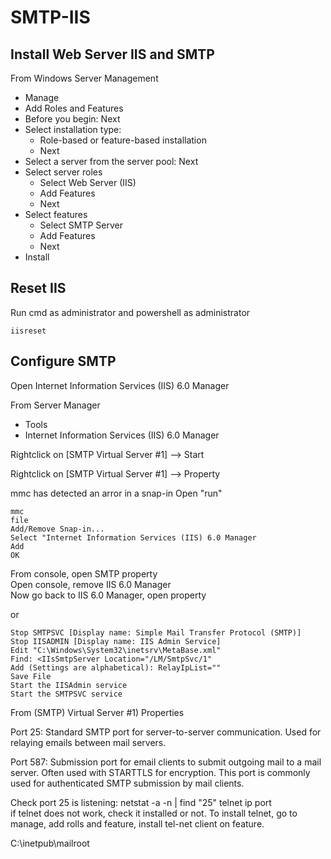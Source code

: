 # SMTP-IIS

## Install Web Server IIS and SMTP
From Windows Server Management
<ul>
  <li>Manage</li>
  <li>Add Roles and Features</li>
  <li>Before you begin: Next</li>
  <li>
    Select installation type:
    <ul>
      <li>Role-based or feature-based installation</li>
      <li>Next</li>
    </ul>
  </li>
  <li>Select a server from the server pool: Next</li>
  <li>
    Select server roles
    <ul>
      <li>Select Web Server (IIS)</li>
      <li>Add Features</li>
      <li>Next</li>
    </ul>
    
  </li>
  <li>
    Select features
    <ul>
      <li>Select SMTP Server</li>
      <li>Add Features</li>
      <li>Next</li>
    </ul>
  </li>
  <li>Install</li>
</ul>

## Reset IIS
Run cmd as administrator and powershell as administrator
```
iisreset
```


## Configure SMTP
Open Internet Information Services (IIS) 6.0 Manager

From Server Manager
<ul>
  <li>Tools</li>
  <li>Internet Information Services (IIS) 6.0 Manager</li>
</ul>


Rightclick on [SMTP Virtual Server #1] --> Start

Rightclick on [SMTP Virtual Server #1] --> Property

mmc has detected an arror in a snap-in
Open "run"
```
mmc
file
Add/Remove Snap-in...
Select "Internet Information Services (IIS) 6.0 Manager
Add
OK
```
From console, open SMTP property<br>
Open console, remove IIS 6.0 Manager <br>
Now go back to IIS 6.0 Manager, open property <br>

or

```
Stop SMTPSVC [Display name: Simple Mail Transfer Protocol (SMTP)]
Stop IISADMIN [Display name: IIS Admin Service]
Edit "C:\Windows\System32\inetsrv\MetaBase.xml"
Find: <IIsSmtpServer Location="/LM/SmtpSvc/1"
Add (Settings are alphabetical): RelayIpList=""
Save File
Start the IISAdmin service
Start the SMTPSVC service
```

From (SMTP) Virtual Server #1) Properties





Port 25: Standard SMTP port for server-to-server communication. Used for relaying emails between mail servers.

Port 587: Submission port for email clients to submit outgoing mail to a mail server. Often used with STARTTLS for encryption. This port is commonly used for authenticated SMTP submission by mail clients.

Check port 25 is listening:
netstat -a -n | find "25"
telnet ip port
<br>
if telnet does not work, check it installed or not. To install telnet, go to manage, add rolls and feature, install tel-net  client on feature.

C:\inetpub\mailroot
